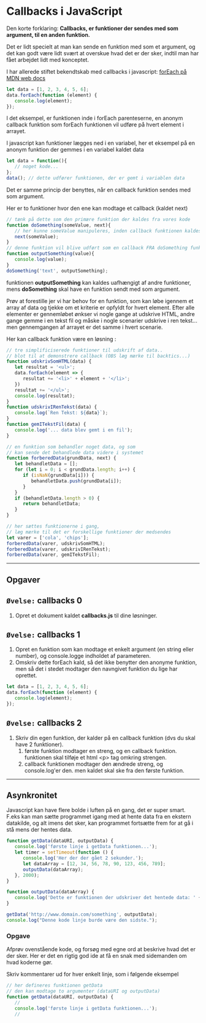 # Callbacks i JavaScript
Den korte forklaring: 
**Callbacks, er funktioner der sendes med som argument, til en anden funktion.**

Det er lidt specielt at man kan sende en funktion med som et argument, og det kan godt være lidt svært at overskue hvad det er der sker, indtil man har fået arbejdet lidt med konceptet.

I har allerede stiftet bekendtskab med callbacks i javascript:
[forEach på MDN web docs](https://developer.mozilla.org/en-US/docs/Web/JavaScript/Reference/Global_Objects/Array/forEach)
```javascript
let data = [1, 2, 3, 4, 5, 6];
data.forEach(function (element) {
   console.log(element);
});
```
I det eksempel, er funktionen inde i forEach parenteserne, en anonym callback funktion som forEach funktionen vil udføre på hvert element i arrayet.

I javascript kan funktioner lægges ned i en variabel, her et eksempel på en anonym funktion der gemmes i en variabel kaldet data
```javascript
let data = function(){
   // noget kode...
};
data(); // dette udfører funktionen, der er gemt i variablen data 
```
Det er samme princip der benyttes, når en callback funktion sendes med som argument.

Her er to funktioner hvor den ene kan modtage et callback (kaldet next)

```javascript
// tænk på dette som den primære funktion der kaldes fra vores kode
function doSomething(someValue, next){
   // her kunne someValue manipuleres, inden callback funktionen kaldes
   next(someValue);
}
// denne funktion vil blive udført som en callback FRA doSomething funktionen
function outputSomething(value){
   console.log(value);
}
doSomething('text', outputSomething);
```

funktionen **outputSomething** kan kaldes uafhængigt af andre funktioner, mens **doSomething** skal have en funktion sendt med som argument.





Prøv at forestille jer vi har behov for en funktion, som kan løbe igennem et array af data og tjekke om et kriterie er opfyldt for hvert element. Efter alle elementer er gennemløbet ønkser vi nogle gange at udskrive HTML, andre gange gemme i en tekst fil og måske i nogle scenarier udskrive i ren tekst... men gennemgangen af arrayet er det samme i hvert scenarie.

Her kan callback funktion være en løsning :
```javascript
// tre simplificiserede funktioner til udskrift af data..
// blot til at demonstrere callback (OBS læg mærke til backtics...)
function udskrivSomHTML(data) {
   let resultat = '<ul>';
   data.forEach(element => {
      resultat += '<li>' + element + '</li>';
   })
   resultat += '</ul>';
   console.log(resultat);
}
function udskrivIRenTekst(data) {
   console.log(`Ren Tekst: ${data}`);
}
function gemITekstFil(data) {
   console.log('... data blev gemt i en fil');
}

// en funktion som behandler noget data, og som
// kan sende det behandlede data videre i systemet
function forberedData(grundData, next) {
   let behandletData = [];
   for (let i = 0; i < grundData.length; i++) {
      if (isNaN(grundData[i])) {
         behandletData.push(grundData[i]);
      }
   }
   if (behandletData.length > 0) {
      return behandletData;
   }
}

// her sættes funktionerne i gang, 
// læg mærke til det er forskellige funktioner der medsendes
let varer = ['cola', 'chips'];
forberedData(varer, udskrivSomHTML);
forberedData(varer, udskrivIRenTekst);
forberedData(varer, gemITekstFil);
```

---

## Opgaver

## ```Øvelse:``` callbacks 0
1. Opret et dokument kaldet **callbacks.js** til dine løsninger.


## ```Øvelse:``` callbacks 1
1. Opret en funktion som kan modtage et enkelt argument (en string eller number), og console.logge indholdet af parameteren.
1. Omskriv dette forEach kald, så det ikke benytter den anonyme funktion, men så det i stedet modtager den navngivet funktion du lige har oprettet.
```javascript
let data = [1, 2, 3, 4, 5, 6];
data.forEach(function (element) {
   console.log(element);
});
``` 


## ```Øvelse:``` callbacks 2

1. Skriv din egen funktion, der kalder på en callback funktion (dvs du skal have 2 funktioner).
   1. første funktion modtager en streng, og en callback funktion. funktionen skal tilføje et html \<p\> tag omkring strengen.
   1. callback funktionen modtager den ændrede streng, og console.log'er den. men kaldet skal ske fra den første funktion.



---

## Asynkronitet

Javascript kan have flere bolde i luften på en gang, det er super smart.
F.eks kan man sætte programmet igang med at hente data fra en ekstern datakilde, og alt imens det sker, kan programmet fortsætte frem for at gå i stå mens der hentes data. 
```javascript
function getData(dataURI, outputData) {
   console.log('første linje i getData funktionen...');
   let timer = setTimeout(function () {
      console.log('Her der der gået 2 sekunder.');
      let dataArray = [12, 34, 56, 78, 90, 123, 456, 789];
      outputData(dataArray);
   }, 2000);
}

function outputData(dataArray) {
   console.log('Dette er funktionen der udskriver det hentede data: ' + dataArray);
}

getData('http://www.domain.com/something', outputData);
console.log("Denne kode linje burde være den sidste.");
```

### Opgave
Afprøv ovenstående kode, og forsøg med egne ord at beskrive hvad det er der sker.
Her er det en rigtig god ide at få en snak med sidemanden om hvad koderne gør. 

Skriv kommentarer ud for hver enkelt linje, som i følgende eksempel 
```javascript
// her defineres funktionen getData
// den kan modtage to argumenter (dataURI og outputData)
function getData(dataURI, outputData) {
   // 
   console.log('første linje i getData funktionen...');
   // 
```
